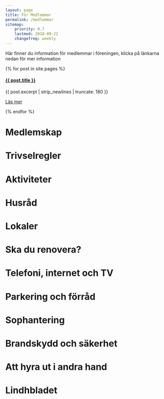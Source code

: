 ```yaml
---
layout: page
title: För Medlemmar
permalink: /medlemmar
sitemap:
    priority: 0.7
    lastmod: 2018-09-22
    changefreq: weekly
---
```

Här finner du information för medlemmar i föreningen, klicka på länkarna nedan för mer information

{% for post in site.pages %}
<p>
<h4>
<a href="{{ post.url }}">
{{ post.title }}
</a>
</h4>

{{ post.excerpt | strip_newlines | truncate: 180 }}
</p>
<a href="{{ post.url | absolute_url }}" class="button">Läs mer</a></li>

{% endfor %}

# Medlemskap

# Trivselregler

# Aktiviteter

# Husråd

# Lokaler

# Ska du renovera?

# Telefoni, internet och TV

# Parkering och förråd

# Sophantering

# Brandskydd och säkerhet

# Att hyra ut i andra hand

# Lindhbladet
